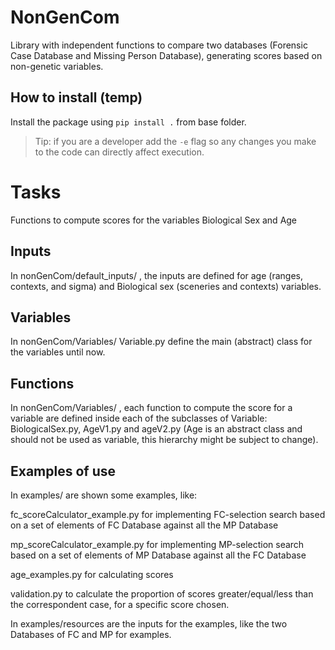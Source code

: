 # NonGenCom
Library with independent functions to compare two databases (Forensic Case Database and Missing Person Database), generating scores based on non-genetic variables.

## How to install (temp)
Install the package using `pip install .` from base folder. 
> Tip: if you are a developer add the `-e` flag so any changes you make to the code can directly affect execution.

# Tasks
Functions to compute scores for the variables Biological Sex and Age

## Inputs
In nonGenCom/default_inputs/ , the inputs are defined for age (ranges, contexts, and sigma) and Biological sex (sceneries and contexts) variables. 

## Variables
In nonGenCom/Variables/   Variable.py define the main (abstract) class for the variables until now. 

## Functions
In nonGenCom/Variables/ , each function to compute the score for a variable are defined inside each of the subclasses of Variable: BiologicalSex.py, AgeV1.py and ageV2.py (Age is an abstract class and should not be used as variable, this hierarchy might be subject to change).

## Examples of use
In examples/ are shown some examples, like:

fc_scoreCalculator_example.py for implementing FC-selection search based on a set of elements of FC Database against all the MP Database

mp_scoreCalculator_example.py for implementing MP-selection search based on a set of elements of MP Database against all the FC Database

age_examples.py for calculating scores 

validation.py to calculate the proportion of scores greater/equal/less than the correspondent case, for a specific score chosen. 

In examples/resources  are the inputs for the examples, like the two Databases of FC and MP for examples. 
